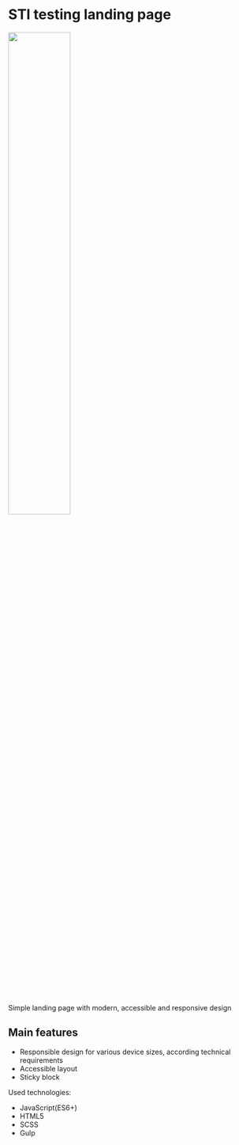 # STI testing landing page

 <img display="inline" src="./readme_assets/thumbnail.png" width="50%">

Simple landing page with modern, accessible and responsive design

## Main features

- Responsible design for various device sizes, according technical requirements
- Accessible layout
- Sticky block

Used technologies:

- JavaScript(ES6+)
- HTML5
- SCSS
- Gulp

